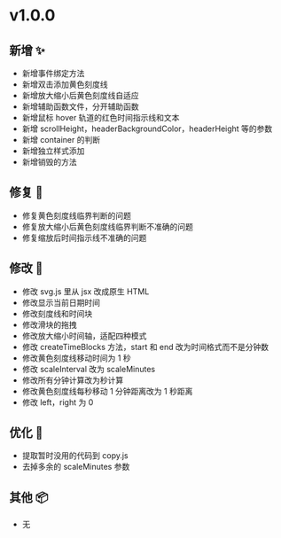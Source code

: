 # v1.0.0

## 新增 ✨

- 新增事件绑定方法
- 新增双击添加黄色刻度线
- 新增放大缩小后黄色刻度线自适应
- 新增辅助函数文件，分开辅助函数
- 新增鼠标 hover 轨道的红色时间指示线和文本
- 新增 scrollHeight，headerBackgroundColor，headerHeight 等的参数
- 新增 container 的判断
- 新增独立样式添加
- 新增销毁的方法

## 修复 🔩

- 修复黄色刻度线临界判断的问题
- 修复放大缩小后黄色刻度线临界判断不准确的问题
- 修复缩放后时间指示线不准确的问题

## 修改 📝

- 修改 svg.js 里从 jsx 改成原生 HTML
- 修改显示当前日期时间
- 修改刻度线和时间块
- 修改滑块的拖拽
- 修改放大缩小时间轴，适配四种模式
- 修改 createTimeBlocks 方法，start 和 end 改为时间格式而不是分钟数
- 修改黄色刻度线移动时间为 1 秒
- 修改 scaleInterval 改为 scaleMinutes
- 修改所有分钟计算改为秒计算
- 修改黄色刻度线每秒移动 1 分钟距离改为 1 秒距离
- 修改 left，right 为 0

## 优化 🎨

- 提取暂时没用的代码到 copy.js
- 去掉多余的 scaleMinutes 参数

## 其他 📦

- 无
